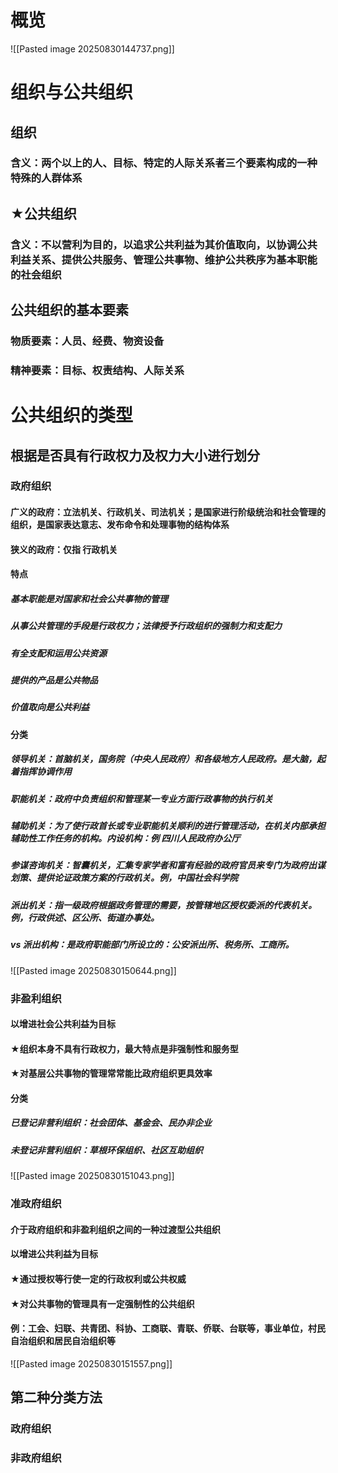 # 概览
![[Pasted image 20250830144737.png]]
# 组织与公共组织
## 组织
### 含义：两个以上的人、目标、特定的人际关系者三个要素构成的一种特殊的人群体系
## ★公共组织
### 含义：不以营利为目的，以追求公共利益为其价值取向，以协调公共利益关系、提供公共服务、管理公共事物、维护公共秩序为基本职能的社会组织
## 公共组织的基本要素
### 物质要素：人员、经费、物资设备
### 精神要素：目标、权责结构、人际关系
# 公共组织的类型
## 根据是否具有行政权力及权力大小进行划分
### 政府组织
#### 广义的政府：立法机关、行政机关、司法机关；是国家进行阶级统治和社会管理的组织，是国家表达意志、发布命令和处理事物的结构体系
#### 狭义的政府：仅指 行政机关
#### 特点
##### 基本职能是对国家和社会公共事物的管理
##### 从事公共管理的手段是行政权力；法律授予行政组织的强制力和支配力
##### 有全支配和运用公共资源
##### 提供的产品是公共物品
##### 价值取向是公共利益
#### 分类
##### 领导机关：首脑机关，国务院（中央人民政府）和各级地方人民政府。是大脑，起着指挥协调作用
##### 职能机关：政府中负责组织和管理某一专业方面行政事物的执行机关
##### 辅助机关：为了使行政首长或专业职能机关顺利的进行管理活动，在机关内部承担辅助性工作任务的机构。内设机构：例 四川人民政府办公厅
##### 参谋咨询机关：智囊机关，汇集专家学者和富有经验的政府官员来专门为政府出谋划策、提供论证政策方案的行政机关。例，中国社会科学院
##### 派出机关：指一级政府根据政务管理的需要，按管辖地区授权委派的代表机关。例，行政供述、区公所、街道办事处。
##### vs 派出机构：是政府职能部门所设立的：公安派出所、税务所、工商所。
![[Pasted image 20250830150644.png]]
### 非盈利组织
#### 以增进社会公共利益为目标
#### ★组织本身不具有行政权力，最大特点是非强制性和服务型
#### ★对基层公共事物的管理常常能比政府组织更具效率
#### 分类
##### 已登记非营利组织：社会团体、基金会、民办非企业
##### 未登记非营利组织：草根环保组织、社区互助组织
![[Pasted image 20250830151043.png]]
### 准政府组织
#### 介于政府组织和非盈利组织之间的一种过渡型公共组织
#### 以增进公共利益为目标
#### ★通过授权等行使一定的行政权利或公共权威
#### ★对公共事物的管理具有一定强制性的公共组织
#### 例：工会、妇联、共青团、科协、工商联、青联、侨联、台联等，事业单位，村民自治组织和居民自治组织等
![[Pasted image 20250830151557.png]]

## 第二种分类方法
### 政府组织
### 非政府组织